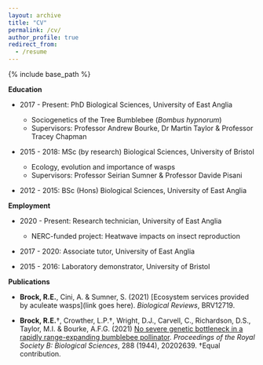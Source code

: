```yaml
---
layout: archive
title: "CV"
permalink: /cv/
author_profile: true
redirect_from:
  - /resume
---
```


{% include base_path %}

**Education**

* 2017 - Present: PhD Biological Sciences, University of East Anglia
	* Sociogenetics of the Tree Bumblebee (*Bombus hypnorum*)
	* Supervisors: Professor Andrew Bourke, Dr Martin Taylor & Professor Tracey Chapman

* 2015 - 2018: MSc (by research) Biological Sciences, University of Bristol
	* Ecology, evolution and importance of wasps
	* Supervisors: Professor Seirian Sumner & Professor Davide Pisani

* 2012 - 2015: BSc (Hons) Biological Sciences, University of East Anglia


**Employment**

* 2020 - Present: Research technician, University of East Anglia
	* NERC-funded project: Heatwave impacts on insect reproduction

* 2017 - 2020: Associate tutor, University of East Anglia

* 2015 - 2016: Laboratory demonstrator, University of Bristol


**Publications**

* **Brock, R.E.**, Cini, A. & Sumner, S. (2021) [Ecosystem services provided by aculeate wasps](link goes here). *Biological Reviews*, BRV12719.

* **Brock, R.E.**†, Crowther, L.P.†, Wright, D.J., Carvell, C., Richardson, D.S., Taylor, M.I. & Bourke, A.F.G. (2021) [No severe genetic bottleneck in a rapidly range-expanding bumblebee pollinator](https://royalsocietypublishing.org/doi/10.1098/rspb.2020.2639). *Proceedings of the Royal Society B: Biological Sciences*, 288 (1944), 20202639. †Equal contribution.
